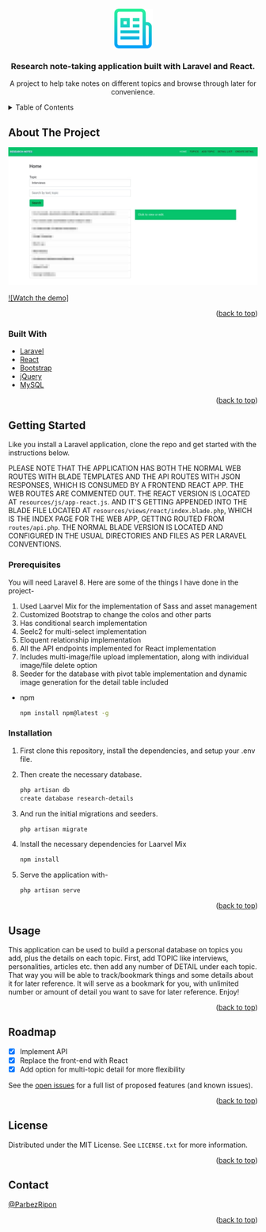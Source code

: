 <div id="top"></div>

<!-- PROJECT LOGO -->
<br />
<div align="center">
  <a href="https://github.com/rpmcmurphy/research-notetaker.git">
    <img src="public/images/research-notes.png?raw=true" alt="Research notetaker logo" width="80" height="80">
  </a>

<h3 align="center">Research note-taking application built with Laravel and React.</h3>

  <p align="center">
    A project to help take notes on different topics and browse through later for convenience.
    <br />
  </p>
</div>

<!-- TABLE OF CONTENTS -->
<details>
  <summary>Table of Contents</summary>
  <ol>
    <li>
      <a href="#about-the-project">About The Project</a>
      <ul>
        <li><a href="#built-with">Built With</a></li>
      </ul>
    </li>
    <li>
      <a href="#getting-started">Getting Started</a>
      <ul>
        <li><a href="#prerequisites">Prerequisites</a></li>
        <li><a href="#installation">Installation</a></li>
      </ul>
    </li>
    <li><a href="#usage">Usage</a></li>
    <li><a href="#roadmap">Roadmap</a></li>
    <li><a href="#license">License</a></li>
    <li><a href="#contact">Contact</a></li>
  </ol>
</details>

<!-- ABOUT THE PROJECT -->

## About The Project

![Research notetaker](public/images/research-notes.jpg)

[![Watch the demo]](public/images/research-details-demo.mp4)

<p align="right">(<a href="#top">back to top</a>)</p>

### Built With

-   [Laravel](https://laravel.com/)
-   [React](https://reactjs.org)
-   [Bootstrap](https://getbootstrap.com)
-   [jQuery](https://jquery.com)
-   [MySQL](https://www.mysql.com)

<p align="right">(<a href="#top">back to top</a>)</p>

<!-- GETTING STARTED -->

## Getting Started

Like you install a Laravel application, clone the repo and get started with the instructions below.

PLEASE NOTE THAT THE APPLICATION HAS BOTH THE NORMAL WEB ROUTES WITH BLADE TEMPLATES AND THE API ROUTES WITH JSON RESPONSES, WHICH IS CONSUMED BY A FRONTEND REACT APP. THE WEB ROUTES ARE COMMENTED OUT. THE REACT VERSION IS LOCATED AT `resources/js/app-react.js`. AND IT'S GETTING APPENDED INTO THE BLADE FILE LOCATED AT `resources/views/react/index.blade.php`, WHICH IS THE INDEX PAGE FOR THE WEB APP, GETTING ROUTED FROM `routes/api.php`. THE NORMAL BLADE VERSION IS LOCATED AND CONFIGURED IN THE USUAL DIRECTORIES AND FILES AS PER LARAVEL CONVENTIONS.

### Prerequisites

You will need Laravel 8. Here are some of the things I have done in the project-

1. Used Laarvel Mix for the implementation of Sass and asset management
2. Customized Bootstrap to change the colos and other parts
3. Has conditional search implementation
4. Seelc2 for multi-select implementation
5. Eloquent relationship implementation
6. All the API endpoints implemented for React implementation
7. Includes multi-image/file upload implementation, along with individual image/file delete option
8. Seeder for the database with pivot table implementation and dynamic image generation for the detail table included

-   npm
    ```sh
    npm install npm@latest -g
    ```

### Installation

1. First clone this repository, install the dependencies, and setup your .env file.

2. Then create the necessary database.
    ```sh
    php artisan db
    create database research-details
    ```
3. And run the initial migrations and seeders.
    ```sh
    php artisan migrate
    ```
4. Install the necessary dependencies for Laarvel Mix
    ```sh
    npm install
    ```
5. Serve the application with- 
    ```sh
    php artisan serve
    ```

<p align="right">(<a href="#top">back to top</a>)</p>

<!-- USAGE EXAMPLES -->

## Usage

This application can be used to build a personal database on topics you add, plus the details on each topic. First, add TOPIC like interviews, personalities, articles etc. then add any number of DETAIL under each topic. That way you will be able to track/bookmark things and some details about it for later reference. It will serve as a bookmark for you, with unlimited number or amount of detail you want to save for later reference. Enjoy!

<p align="right">(<a href="#top">back to top</a>)</p>

<!-- ROADMAP -->

## Roadmap

-   [X] Implement API
-   [X] Replace the front-end with React
-   [X] Add option for multi-topic detail for more flexibility

See the [open issues](https://github.com/github_username/repo_name/issues) for a full list of proposed features (and known issues).

<p align="right">(<a href="#top">back to top</a>)</p>

<!-- LICENSE -->

## License

Distributed under the MIT License. See `LICENSE.txt` for more information.

<p align="right">(<a href="#top">back to top</a>)</p>

<!-- CONTACT -->

## Contact

[@ParbezRipon](https://twitter.com/ParbezRipon)

<p align="right">(<a href="#top">back to top</a>)</p>

<!-- MARKDOWN LINKS & IMAGES -->
<!-- https://www.markdownguide.org/basic-syntax/#reference-style-links -->

[contributors-shield]: https://img.shields.io/github/contributors/github_username/repo_name.svg?style=for-the-badge
[contributors-url]: https://github.com/github_username/repo_name/graphs/contributors
[forks-shield]: https://img.shields.io/github/forks/github_username/repo_name.svg?style=for-the-badge
[forks-url]: https://github.com/github_username/repo_name/network/members
[stars-shield]: https://img.shields.io/github/stars/github_username/repo_name.svg?style=for-the-badge
[stars-url]: https://github.com/github_username/repo_name/stargazers
[issues-shield]: https://img.shields.io/github/issues/github_username/repo_name.svg?style=for-the-badge
[issues-url]: https://github.com/github_username/repo_name/issues
